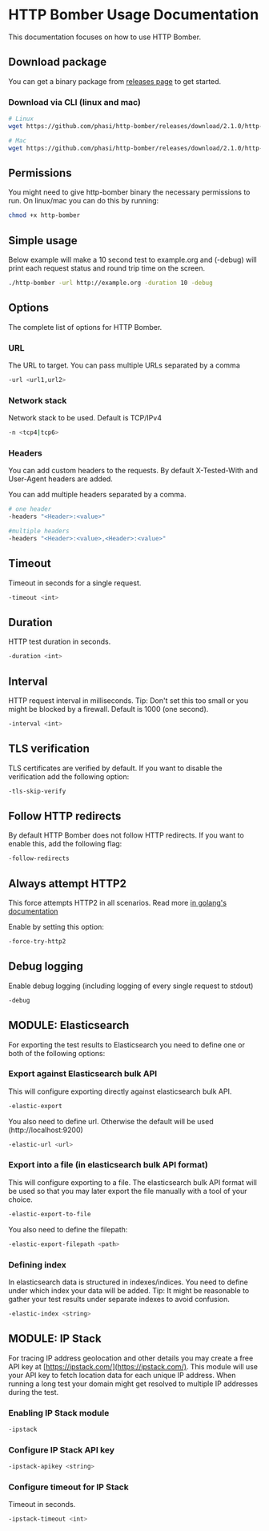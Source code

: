 # HTTP Bomber Usage Documentation

This documentation focuses on how to use HTTP Bomber. 

## Download package

You can get a binary package from [releases page](https://github.com/phasi/http-bomber/releases) to get started.

### Download via CLI (linux and mac)

```bash
# Linux
wget https://github.com/phasi/http-bomber/releases/download/2.1.0/http-bomber_linux_amd64 && mv http-bomber_linux_amd64 http-bomber

# Mac
wget https://github.com/phasi/http-bomber/releases/download/2.1.0/http-bomber_darwin_amd64 && mv http-bomber_linux_amd64 http-bomber
```

## Permissions

You might need to give http-bomber binary the necessary permissions to run. On linux/mac you can do this by running:

```bash
chmod +x http-bomber
```

## Simple usage

Below example will make a 10 second test to example.org and (-debug) will print each request status and round trip time on the screen.

```bash
./http-bomber -url http://example.org -duration 10 -debug
```

## Options

The complete list of options for HTTP Bomber.

### URL

The URL to target. You can pass multiple URLs separated by a comma

```bash
-url <url1,url2>
```

### Network stack

Network stack to be used. Default is TCP/IPv4

```bash
-n <tcp4|tcp6>
```

### Headers

You can add custom headers to the requests. By default X-Tested-With and User-Agent headers are added.

You can add multiple headers separated by a comma.

```bash
# one header
-headers "<Header>:<value>"

#multiple headers
-headers "<Header>:<value>,<Header>:<value>"
```

## Timeout

Timeout in seconds for a single request.

```bash
-timeout <int>
```

## Duration

HTTP test duration in seconds.

```bash
-duration <int>
```

## Interval

HTTP request interval in milliseconds. Tip: Don't set this too small or you might be blocked by a firewall. Default is 1000 (one second).

```bash
-interval <int>
```

## TLS verification

TLS certificates are verified by default. If you want to disable the verification add the following option:

```bash
-tls-skip-verify
```

## Follow HTTP redirects

By default HTTP Bomber does not follow HTTP redirects. If you want to enable this, add the following flag:

```bash
-follow-redirects
```

## Always attempt HTTP2

This force attempts HTTP2 in all scenarios. Read more [in golang's documentation](https://golang.org/src/net/http/transport.go?s=3377:11444#L84)

Enable by setting this option:

```bash
-force-try-http2
```

## Debug logging

Enable debug logging (including logging of every single request to stdout)

```bash
-debug
```


## MODULE: Elasticsearch

For exporting the test results to Elasticsearch you need to define one or both of the following options:

### Export against Elasticsearch bulk API

This will configure exporting directly against elasticsearch bulk API.

```bash
-elastic-export
```

You also need to define url. Otherwise the default will be used (http://localhost:9200)

```bash
-elastic-url <url>
```

### Export into a file (in elasticsearch bulk API format)

This will configure exporting to a file. The elasticsearch bulk API format will be used so that you may later export the file manually with a tool of your choice.

```bash
-elastic-export-to-file
```

You also need to define the filepath:

```bash
-elastic-export-filepath <path>
```

### Defining index

In elasticsearch data is structured in indexes/indices. You need to define under which index your data will be added.
Tip: It might be reasonable to gather your test results under separate indexes to avoid confusion.

```bash
-elastic-index <string>
```

## MODULE: IP Stack

For tracing IP address geolocation and other details you may create a free API key at [https://ipstack.com/](https://ipstack.com/). This module will use your API key to fetch location data for each unique IP address. When running a long test your domain might get resolved to multiple IP addresses during the test.

### Enabling IP Stack module

```bash
-ipstack
```

### Configure IP Stack API key

```bash
-ipstack-apikey <string>
```

### Configure timeout for IP Stack

Timeout in seconds.

```bash
-ipstack-timeout <int>
```